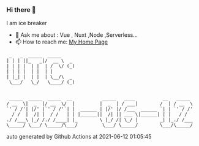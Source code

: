 ### Hi there 👋

I am ice breaker

- 💬 Ask me about : Vue , Nuxt ,Node ,Serverless...
- 📫 How to reach me: [My Home Page](https://icebreaker.top/)

```
 _   _  _____  _____     
| | | ||_   _|/  __ \  _ 
| | | |  | |  | /  \/ (_)
| | | |  | |  | |        
| |_| |  | |  | \__/\  _ 
 \___/   \_/   \____/ (_)
                         
                         
 _____  _____  _____  __           _____   ____          __   _____ 
/ __  \|  _  |/ __  \/  |         |  _  | / ___|        /  | / __  \
`' / /'| |/' |`' / /'`| |  ______ | |/' |/ /___  ______ `| | `' / /'
  / /  |  /| |  / /   | | |______||  /| || ___ \|______| | |   / /  
./ /___\ |_/ /./ /____| |_        \ |_/ /| \_/ |        _| |_./ /___
\_____/ \___/ \_____/\___/         \___/ \_____/        \___/\_____/
```

auto generated by Github Actions at 2021-06-12 01:05:45
